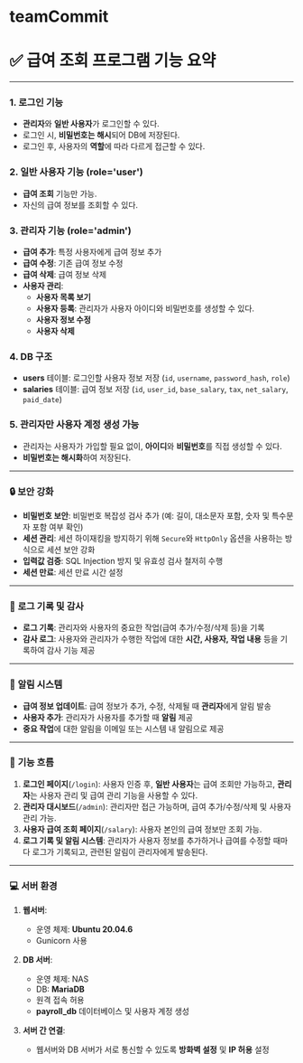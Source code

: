 # teamCommit

# ✅ **급여 조회 프로그램 기능 요약**

---

### 1. **로그인 기능**

- **관리자**와 **일반 사용자**가 로그인할 수 있다.
- 로그인 시, **비밀번호는 해시**되어 DB에 저장된다.
- 로그인 후, 사용자의 **역할**에 따라 다르게 접근할 수 있다.

### 2. **일반 사용자 기능 (role='user')**

- **급여 조회** 기능만 가능.
- 자신의 급여 정보를 조회할 수 있다.

### 3. **관리자 기능 (role='admin')**

- **급여 추가**: 특정 사용자에게 급여 정보 추가
- **급여 수정**: 기존 급여 정보 수정
- **급여 삭제**: 급여 정보 삭제
- **사용자 관리**:
    - **사용자 목록 보기**
    - **사용자 등록**: 관리자가 사용자 아이디와 비밀번호를 생성할 수 있다.
    - **사용자 정보 수정**
    - **사용자 삭제**

### 4. **DB 구조**

- **users** 테이블: 로그인할 사용자 정보 저장 (`id`, `username`, `password_hash`, `role`)
- **salaries** 테이블: 급여 정보 저장 (`id`, `user_id`, `base_salary`, `tax`, `net_salary`, `paid_date`)

### 5. **관리자만 사용자 계정 생성 가능**

- 관리자는 사용자가 가입할 필요 없이, **아이디**와 **비밀번호**를 직접 생성할 수 있다.
- **비밀번호는 해시화**하여 저장된다.

---

### 🔒 **보안 강화**

- **비밀번호 보안**: 비밀번호 복잡성 검사 추가 (예: 길이, 대소문자 포함, 숫자 및 특수문자 포함 여부 확인)
- **세션 관리**: 세션 하이재킹을 방지하기 위해 `Secure`와 `HttpOnly` 옵션을 사용하는 방식으로 세션 보안 강화
- **입력값 검증**: SQL Injection 방지 및 유효성 검사 철저히 수행
- **세션 만료**: 세션 만료 시간 설정

---

### 📜 **로그 기록 및 감사**

- **로그 기록**: 관리자와 사용자의 중요한 작업(급여 추가/수정/삭제 등)을 기록
- **감사 로그**: 사용자와 관리자가 수행한 작업에 대한 **시간, 사용자, 작업 내용** 등을 기록하여 감사 기능 제공

---

### 📣 **알림 시스템**

- **급여 정보 업데이트**: 급여 정보가 추가, 수정, 삭제될 때 **관리자**에게 알림 발송
- **사용자 추가**: 관리자가 사용자를 추가할 때 **알림** 제공
- **중요 작업**에 대한 알림을 이메일 또는 시스템 내 알림으로 제공

---

### 📄 **기능 흐름**

1. **로그인 페이지**(`/login`): 사용자 인증 후, **일반 사용자**는 급여 조회만 가능하고, **관리자**는 사용자 관리 및 급여 관리 기능을 사용할 수 있다.
2. **관리자 대시보드**(`/admin`): 관리자만 접근 가능하며, 급여 추가/수정/삭제 및 사용자 관리 가능.
3. **사용자 급여 조회 페이지**(`/salary`): 사용자 본인의 급여 정보만 조회 가능.
4. **로그 기록 및 알림 시스템**: 관리자가 사용자 정보를 추가하거나 급여를 수정할 때마다 로그가 기록되고, 관련된 알림이 관리자에게 발송된다.

---

### 💻 **서버 환경**

1. **웹서버**:
    - 운영 체제: **Ubuntu 20.04.6**
    - Gunicorn  사용
2. **DB 서버**:
    - 운영 체제: NAS
    - DB: **MariaDB**
    - 원격 접속 허용
    - **payroll_db** 데이터베이스 및 사용자 계정 생성
    
3. **서버 간 연결**:
    - 웹서버와 DB 서버가 서로 통신할 수 있도록 **방화벽 설정** 및 **IP 허용** 설정